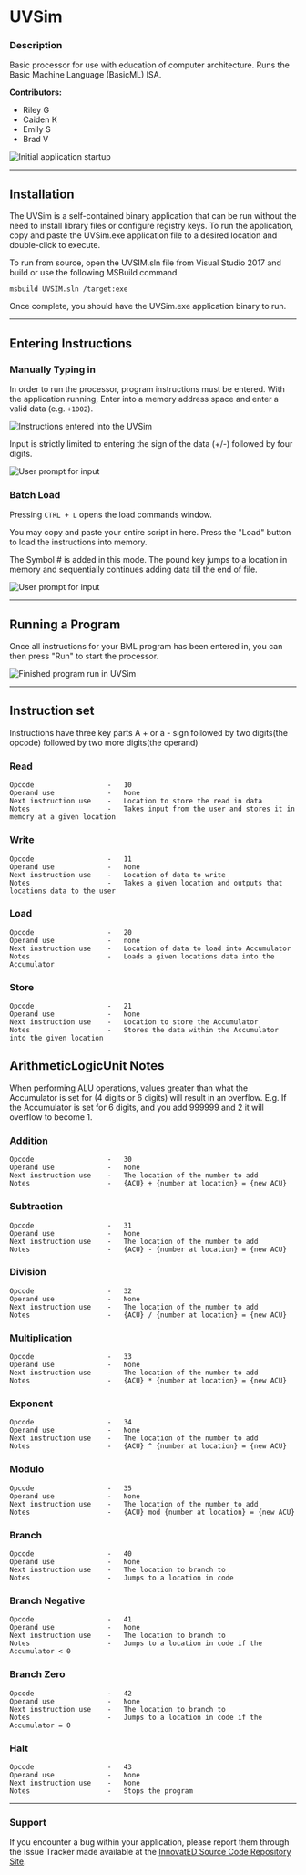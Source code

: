 # UVSim

### Description

Basic processor for use with education of computer architecture. Runs the Basic Machine Language (BasicML) ISA.

**Contributors:**

* Riley G
* Caiden K
* Emily S
* Brad V

![Initial application startup](http://vanfleet.ddns.net/InnovatED/UVSim/raw/master/Docs/Screenshots/InitialStartup.PNG)

---

## Installation

The UVSim is a self-contained binary application that can be run without the need to install library files or configure registry keys. To run the application, copy and paste the UVSim.exe application file to a desired location and double-click to execute.

To run from source, open the UVSIM.sln file from Visual Studio 2017 and build or use the following MSBuild command

```
msbuild UVSIM.sln /target:exe
```

Once complete, you should have the UVSim.exe application binary to run.

---

## Entering Instructions

### Manually Typing in

In order to run the processor, program instructions must be entered. With the application running, Enter into a memory address space and enter a valid data (e.g. `+1002`).

![Instructions entered into the UVSim](http://vanfleet.ddns.net/InnovatED/UVSim/raw/master/Docs/Screenshots/InstructionsLoaded.PNG)

Input is strictly limited to entering the sign of the data (+/-) followed by four digits.

![User prompt for input](http://vanfleet.ddns.net/InnovatED/UVSim/raw/master/Docs/Screenshots/PromptForInput.PNG)

### Batch Load

Pressing `CTRL + L` opens the load commands window.

You may copy and paste your entire script in here. Press the "Load" button to load the instructions into memory.

The Symbol # is added in this mode. The pound key jumps to a location in memory and sequentially continues adding data till the end of file.

![User prompt for input](http://vanfleet.ddns.net/InnovatED/UVSim/raw/master/Docs/Screenshots/BulkLoad.PNG)

---

## Running a Program

Once all instructions for your BML program has been entered in, you can then press "Run" to start the processor.

![Finished program run in UVSim](http://vanfleet.ddns.net/InnovatED/UVSim/raw/master/Docs/Screenshots/ProgramFinished.PNG)

---

## Instruction set

Instructions have three key parts
A + or a - sign followed by two digits(the opcode) followed by two more digits(the operand)

### Read

```
Opcode					-	10
Operand use				-	None
Next instruction use	-	Location to store the read in data
Notes					-	Takes input from the user and stores it in memory at a given location
```

### Write

```
Opcode					-	11
Operand use				-	None
Next instruction use	-	Location of data to write
Notes					-	Takes a given location and outputs that locations data to the user
```

### Load

```
Opcode					-	20
Operand use				-	none
Next instruction use	-	Location of data to load into Accumulator
Notes					-	Loads a given locations data into the Accumulator
```

### Store

```
Opcode					-	21
Operand use				-	None
Next instruction use	-	Location to store the Accumulator
Notes					-	Stores the data within the Accumulator into the given location
```

## ArithmeticLogicUnit Notes

When performing ALU operations, values greater than what the Accumulator is set for (4 digits or 6 digits) will result in an overflow. E.g. If the Accumulator is set for 6 digits, and you add 999999 and 2 it will overflow to become 1.

### Addition

```
Opcode					-	30
Operand use				-	None
Next instruction use	-	The location of the number to add
Notes					-	{ACU} + {number at location} = {new ACU}
```

### Subtraction

```
Opcode					-	31
Operand use				-	None
Next instruction use	-	The location of the number to add
Notes					-	{ACU} - {number at location} = {new ACU}
```

### Division

```
Opcode					-	32
Operand use				-	None
Next instruction use	-	The location of the number to add
Notes					-	{ACU} / {number at location} = {new ACU}		
```

### Multiplication

```
Opcode					-	33
Operand use				-	None
Next instruction use	-	The location of the number to add
Notes					-	{ACU} * {number at location} = {new ACU}		
```

### Exponent

```
Opcode					-	34
Operand use				-	None
Next instruction use	-	The location of the number to add
Notes					-	{ACU} ^ {number at location} = {new ACU}		
```

### Modulo

```
Opcode					-	35
Operand use				-	None
Next instruction use	-	The location of the number to add
Notes					-	{ACU} mod {number at location} = {new ACU}		
```

### Branch

```
Opcode					-	40
Operand use				-	None
Next instruction use	-	The location to branch to
Notes					-	Jumps to a location in code
```

### Branch Negative

```
Opcode					-	41
Operand use				-	None
Next instruction use	-	The location to branch to
Notes					-	Jumps to a location in code if the Accumulator < 0
```

### Branch Zero

```
Opcode					-	42
Operand use				-	None
Next instruction use	-	The location to branch to
Notes					-	Jumps to a location in code if the Accumulator = 0
```

### Halt

```
Opcode					-	43
Operand use				-	None
Next instruction use	-	None
Notes					-	Stops the program
```

---

### Support

If you encounter a bug within your application, please report them through the Issue Tracker made available at the [InnovatED Source Code Repository Site](http://vanfleet.ddns.net/InnovatED/UVSim/issues).